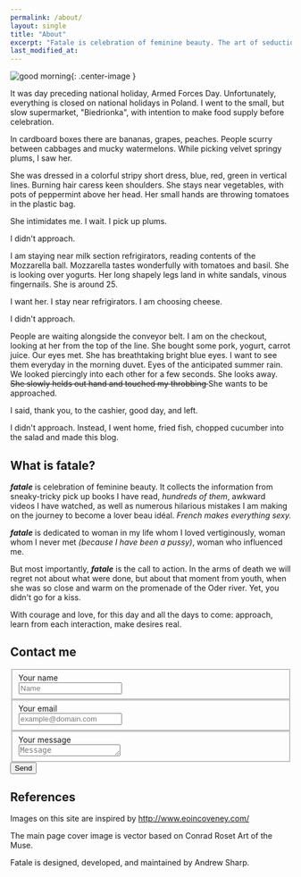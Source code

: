 ```yaml
---
permalink: /about/
layout: single
title: "About"
excerpt: "Fatale is celebration of feminine beauty. The art of seduction."
last_modified_at:
---
```


![good morning]({{"/assets/images/about.svg"|relative_url}}){: .center-image }

It was day preceding national holiday, Armed Forces Day. Unfortunately, everything is closed on national holidays in Poland.
I went to the small, but slow supermarket, "Biedrionka", with intention to make food supply before celebration. 

In cardboard boxes there are bananas, grapes, peaches. People scurry between cabbages and mucky watermelons.
While picking velvet springy plums, I saw her. 

She was dressed in a colorful stripy short dress, blue, red, green in vertical lines. Burning hair caress keen shoulders.  She stays near vegetables, with pots of peppermint above her head. Her small hands are throwing tomatoes in the plastic bag.

She intimidates me.
I wait. I pick up plums.

I didn't approach.

I am staying near milk section refrigirators, reading contents of the Mozzarella ball. Mozzarella tastes wonderfully with tomatoes and basil. She is looking over yogurts. Her long shapely legs land in white sandals, vinous fingernails. She is around 25.

I want her.
I stay near refrigirators. I am choosing cheese.

I didn't approach.

People are waiting alongside the conveyor belt. I am  on the checkout, looking at her from the top of the line.
She bought some pork, yogurt, carrot juice.
Our eyes met. She has breathtaking bright blue eyes. I want to see them everyday in the morning duvet. Eyes of the anticipated summer rain. We looked piercingly into each other for a few seconds. She looks away. <s>She slowly helds out hand and touched my throbbing </s>
She wants to be approached.

I said, thank you, to the cashier, good day, and left.

I didn't approach.
Instead, I went home, fried fish, chopped cucumber into the salad and made this blog.

## What is fatale?

_**fatale**_ is celebration of feminine beauty. It collects  the information from sneaky-tricky pick up books I have read, _hundreds of them_, awkward videos I have watched, as well as numerous hilarious mistakes I am making on the journey to become a lover beau idéal. _French makes everything sexy._

_**fatale**_ is dedicated to woman in my life whom I loved vertiginously, woman whom I never met _(because I have been a pussy)_, woman who influenced me.

But most importantly,
_**fatale**_ is the call to action. In the arms of death we will regret not about what were done, but about that moment from youth, when she was so close and warm on the promenade of the Oder river. Yet, you didn't go for a kiss.

With courage and love, for this day and all the days to come: approach, learn from each interaction, make desires real.

## Contact me

<form action="//formspree.io/email@domain.com" method="POST">
 <fieldset>
 <label for="name">Your name</label><br>
 <input type="text" name="name" placeholder="Name" id="name" required>
 </fieldset>
 <fieldset>
 <label for="_replyto">Your email</label><br>
 <input type="email" name="_replyto" placeholder="example@domain.com" id="_replyto" required>
 </fieldset>
 <fieldset>
 <label for="message">Your message</label><br>
 <textarea name="message" rows="1" placeholder="Message" id="message" required></textarea>
 </fieldset>
 <input class="hidden" type="text" name="_gotcha" style="display:none">
 <input class="hidden" type="hidden" name="_subject" value="Message via http://domain.com">
<input class="button submit" type="submit" value="Send">
</form>

## References

Images on this site are inspired by http://www.eoincoveney.com/

The main page cover image is vector based on Conrad Roset Art of the Muse.

Fatale is designed, developed, and maintained by Andrew Sharp.
